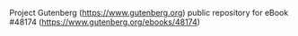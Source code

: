 Project Gutenberg (https://www.gutenberg.org) public repository for eBook #48174 (https://www.gutenberg.org/ebooks/48174)
